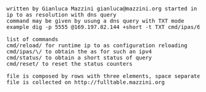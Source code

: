 <pre>
written by Gianluca Mazzini gianluca@mazzini.org started in 2015
ip to as resolution with dns query
command may be given by usung a dns query with TXT mode
example dig -p 5555 @169.197.82.144 +short -t TXT cmd/ipas/64.52.4.0/

list of commands
cmd/reload/ for runtime ip to as configuration reloading
cmd/ipas/\<ipv4\>/ to obtain the as for such an ipv4
cmd/status/ to obtain a short status of query
cmd/reset/ to reset the status counters

file is composed by rows with three elements, space separated: IP/CIDR,ASN
file is collected on http://fulltable.mazzini.org
</pre>
